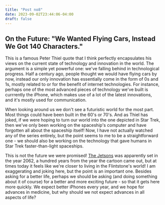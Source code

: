 ```yaml
---
title: "Post no8"
date: 2023-09-02T23:44:06-04:00
draft: false
---
```


## On the Future: "We Wanted Flying Cars, Instead We Got 140 Characters."

This is a famous Peter Thiel quote that I think perfectly encapsulates his views on the current state of technology and innovation in the world. The argument is a simple yet powerful one: we've falling behind in technological progress. Half a century ago, people thought we would have flying cars by now, instead our only innovation has essentially come in the form of 0s and 1s, mostly related to or for the benefit of internet technologies. For instance, perhaps one of the most advanced pieces of technology we've built is currrently the iPhone, which makes use of a lot of the latest innovations, and it's mostly used for communication. 

When looking around us we don't see a futuristic world for the most part. Most things could have been built in the 60's or 70's. And as Thiel has joked, if we were hoping to turn our world into the one depicted in Star Trek, then we've only been working on the spaceship's computer and have forgotten all about the spaceship itself! Now, I have not actually watched any of the series entirely, but the point seems to me to be a straightforward one - we should also be working on the technology that gave humans in Star Trek faster-than-light spaceships.

This is not the future we were promised! [The Jetsons](https://en.wikipedia.org/wiki/The_Jetsons) was apparently set in the year 2062, a hundred years from the year the cartoon came out, but at times today it feels like we're closer to living in the Flintstone's world! I am exaggerating and joking here, but the point is an important one. Besides asking for a better life, perhaps we should be asking (and doing something about it of course) for a better and more exciting future - so that it gets here more quickly. We expect better iPhones every year, and we hope for advances in medicine, but why should we not expect advances in all aspects of life?  